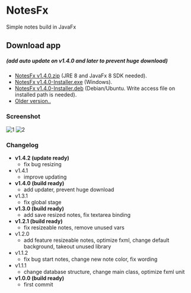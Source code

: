 # NotesFx
 Simple notes build in JavaFx

## Download app 
 ##### (add auto update on v1.4.0 and later to prevent huge download)
  - [NotesFx v1.4.0.zip](https://github.com/rizalmf/NotesFx/raw/master/out/NotesFx%20v1.4.0.zip) (JRE 8 and JavaFx 8 SDK needed).
  - [NotesFx v1.4.0-Installer.exe](https://github.com/rizalmf/NotesFx/raw/master/out/NotesFx%20v1.4.0-installer.exe) (Windows).
  - [NotesFx v1.4.0-Installer.deb](https://github.com/rizalmf/NotesFx/raw/master/out/NotesFx%20v1.4.0-installer.deb) (Debian/Ubuntu. Write access file on installed path is needed).
  - [Older version..](https://github.com/rizalmf/NotesFx/tree/master/out) 

### Screenshot
![1](1.gif)
![2](2.gif)

### Changelog
- **v1.4.2 (update ready)**
   - fix bug resizing
- v1.4.1
   - improve updating
- **v1.4.0 (build ready)**
   - add updater, prevent huge download
- v1.3.1
   - fix global stage
- **v1.3.0 (build ready)**
   - add save resized notes, fix textarea binding
- **v1.2.1 (build ready)**
   - fix resizeable notes, remove unused vars
- v1.2.0
   - add feature resizeable notes, optimize fxml, change default background, takeout unused library
- v1.1.2
   - fix bug start notes, change new note color, fix wording
- v1.1.1
   - change database structure, change main class, optimize fxml unit
- **v1.0.0 (build ready)**
   - first commit
